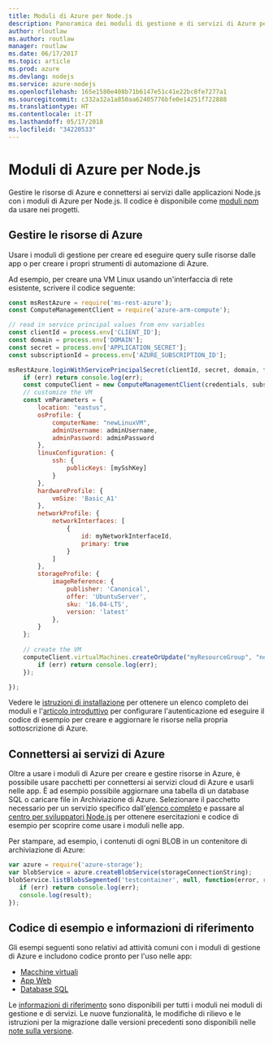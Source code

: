 ```yaml
---
title: Moduli di Azure per Node.js
description: Panoramica dei moduli di gestione e di servizi di Azure per Node.js
author: rloutlaw
ms.author: routlaw
manager: routlaw
ms.date: 06/17/2017
ms.topic: article
ms.prod: azure
ms.devlang: nodejs
ms.service: azure-nodejs
ms.openlocfilehash: 165e1580e408b71b6147e51c41e22bc8fe7277a1
ms.sourcegitcommit: c332a32a1a850aa62405776bfe0e14251f722888
ms.translationtype: HT
ms.contentlocale: it-IT
ms.lasthandoff: 05/17/2018
ms.locfileid: "34220533"
---
```

# <a name="azure-modules-for-nodejs"></a>Moduli di Azure per Node.js

Gestire le risorse di Azure e connettersi ai servizi dalle applicazioni Node.js con i moduli di Azure per Node.js. Il codice è disponibile come [moduli npm](node-sdk-azure-install.md) da usare nei progetti. 

## <a name="manage-azure-resources"></a>Gestire le risorse di Azure

Usare i moduli di gestione per creare ed eseguire query sulle risorse dalle app o per creare i propri strumenti di automazione di Azure. 

Ad esempio, per creare una VM Linux usando un'interfaccia di rete esistente, scrivere il codice seguente:

```javascript
const msRestAzure = require('ms-rest-azure');
const ComputeManagementClient = require('azure-arm-compute');

// read in service principal values from env variables
const clientId = process.env['CLIENT_ID'];
const domain = process.env['DOMAIN'];
const secret = process.env['APPLICATION_SECRET'];
const subscriptionId = process.env['AZURE_SUBSCRIPTION_ID'];

msRestAzure.loginWithServicePrincipalSecret(clientId, secret, domain, function (err, credentials, subscriptions) {
    if (err) return console.log(err);
    const computeClient = new ComputeManagementClient(credentials, subscriptionId);
    // customize the VM 
    const vmParameters = {
        location: "eastus",
        osProfile: {
            computerName: "newLinuxVM",
            adminUsername: adminUsername,
            adminPassword: adminPassword
        },
        linuxConfiguration: {
            ssh: {
                publicKeys: [mySshKey]
            }
        },
        hardwareProfile: {
            vmSize: 'Basic_A1'
        },
        networkProfile: {
            networkInterfaces: [
                {
                    id: myNetworkInterfaceId,
                    primary: true
                }
            ]
        },
        storageProfile: {
            imageReference: {
                publisher: 'Canonical',
                offer: 'UbuntuServer',
                sku: '16.04-LTS',
                version: 'latest'
            },
        }
    };
 
    // create the VM
    computeClient.virtualMachines.createOrUpdate("myResourceGroup", "newLinuxVM", vmParameters, function (err, data) {
        if (err) return console.log(err);
    });

});
```

Vedere le [istruzioni di installazione](node-sdk-azure-install.md) per ottenere un elenco completo dei moduli e l'[articolo introduttivo](node-sdk-azure-get-started.md) per configurare l'autenticazione ed eseguire il codice di esempio per creare e aggiornare le risorse nella propria sottoscrizione di Azure. 

## <a name="connect-to-azure-services"></a>Connettersi ai servizi di Azure

Oltre a usare i moduli di Azure per creare e gestire risorse in Azure, è possibile usare pacchetti per connettersi ai servizi cloud di Azure e usarli nelle app. È ad esempio possibile aggiornare una tabella di un database SQL o caricare file in Archiviazione di Azure. Selezionare il pacchetto necessario per un servizio specifico dall'[elenco completo](node-sdk-azure-install.md) e passare al [centro per sviluppatori Node.js](https://azure.microsoft.com/develop/nodejs/) per ottenere esercitazioni e codice di esempio per scoprire come usare i moduli nelle app.

Per stampare, ad esempio, i contenuti di ogni BLOB in un contenitore di archiviazione di Azure:

```javascript
var azure = require('azure-storage');
var blobService = azure.createBlobService(storageConnectionString);
blobService.listBlobsSegmented('testcontainer', null, function(error, result, response) {
   if (err) return console.log(err);
   console.log(result);
});
```

## <a name="sample-code-and-reference"></a>Codice di esempio e informazioni di riferimento

Gli esempi seguenti sono relativi ad attività comuni con i moduli di gestione di Azure e includono codice pronto per l'uso nelle app:

- [Macchine virtuali](node-samples-services-compute.md)
- [App Web](node-samples-services-web-and-mobile.md)
- [Database SQL](node-samples-services-database.md)
   
Le [informazioni di riferimento](https://docs.microsoft.com/javascript/api) sono disponibili per tutti i moduli nei moduli di gestione e di servizi. Le nuove funzionalità, le modifiche di rilievo e le istruzioni per la migrazione dalle versioni precedenti sono disponibili nelle [note sulla versione](https://github.com/Azure/azure-sdk-for-node/releases).